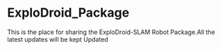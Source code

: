 # ExploDroid_Package
This is the place for sharing the ExploDroid-SLAM Robot Package.All the latest updates will be kept Updated
